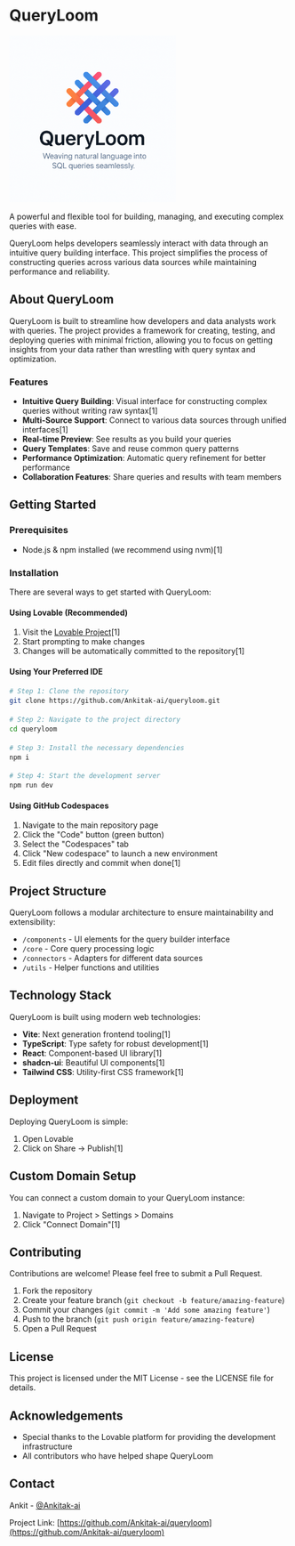 # QueryLoom
<img src="https://raw.githubusercontent.com/Ankitak-ai/queryloom/main/src/Logo.png" alt="QueryLoom Logo" width="300">

A powerful and flexible tool for building, managing, and executing complex queries with ease.

QueryLoom helps developers seamlessly interact with data through an intuitive query building interface. This project simplifies the process of constructing queries across various data sources while maintaining performance and reliability.

## About QueryLoom

QueryLoom is built to streamline how developers and data analysts work with queries. The project provides a framework for creating, testing, and deploying queries with minimal friction, allowing you to focus on getting insights from your data rather than wrestling with query syntax and optimization.

### Features

- **Intuitive Query Building**: Visual interface for constructing complex queries without writing raw syntax[1]
- **Multi-Source Support**: Connect to various data sources through unified interfaces[1]
- **Real-time Preview**: See results as you build your queries
- **Query Templates**: Save and reuse common query patterns
- **Performance Optimization**: Automatic query refinement for better performance
- **Collaboration Features**: Share queries and results with team members

## Getting Started

### Prerequisites

- Node.js & npm installed (we recommend using nvm)[1]

### Installation

There are several ways to get started with QueryLoom:

#### Using Lovable (Recommended)

1. Visit the [Lovable Project](https://lovable.dev/projects/89e104ea-97d5-4146-ab00-51b74f784013)[1]
2. Start prompting to make changes
3. Changes will be automatically committed to the repository[1]

#### Using Your Preferred IDE

```bash
# Step 1: Clone the repository
git clone https://github.com/Ankitak-ai/queryloom.git

# Step 2: Navigate to the project directory
cd queryloom

# Step 3: Install the necessary dependencies
npm i

# Step 4: Start the development server
npm run dev
```

#### Using GitHub Codespaces

1. Navigate to the main repository page
2. Click the "Code" button (green button)
3. Select the "Codespaces" tab
4. Click "New codespace" to launch a new environment
5. Edit files directly and commit when done[1]

## Project Structure

QueryLoom follows a modular architecture to ensure maintainability and extensibility:

- `/components` - UI elements for the query builder interface
- `/core` - Core query processing logic
- `/connectors` - Adapters for different data sources
- `/utils` - Helper functions and utilities

## Technology Stack

QueryLoom is built using modern web technologies:

- **Vite**: Next generation frontend tooling[1]
- **TypeScript**: Type safety for robust development[1]
- **React**: Component-based UI library[1]
- **shadcn-ui**: Beautiful UI components[1]
- **Tailwind CSS**: Utility-first CSS framework[1]

## Deployment

Deploying QueryLoom is simple:

1. Open Lovable
2. Click on Share -> Publish[1]

## Custom Domain Setup

You can connect a custom domain to your QueryLoom instance:

1. Navigate to Project > Settings > Domains
2. Click "Connect Domain"[1]

## Contributing

Contributions are welcome! Please feel free to submit a Pull Request.

1. Fork the repository
2. Create your feature branch (`git checkout -b feature/amazing-feature`)
3. Commit your changes (`git commit -m 'Add some amazing feature'`)
4. Push to the branch (`git push origin feature/amazing-feature`)
5. Open a Pull Request

## License

This project is licensed under the MIT License - see the LICENSE file for details.

## Acknowledgements

- Special thanks to the Lovable platform for providing the development infrastructure
- All contributors who have helped shape QueryLoom

## Contact

Ankit - [@Ankitak-ai](https://github.com/Ankitak-ai)

Project Link: [https://github.com/Ankitak-ai/queryloom](https://github.com/Ankitak-ai/queryloom)
